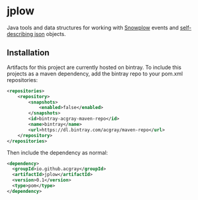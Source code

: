 # jplow

Java tools and data structures for working with [Snowplow](https://www.snowplowanalytics.com/snowplow)
events and [self-describing json](https://github.com/snowplow/iglu/wiki/Self-describing-JSON-Schemas)
objects.

## Installation

Artifacts for this project are currently hosted on bintray.  To include this
projects as a maven dependency, add the bintray repo to your pom.xml repositories:

```xml
<repositories>
    <repository>
        <snapshots>
            <enabled>false</enabled>
        </snapshots>
        <id>bintray-acgray-maven-repo</id>
        <name>bintray</name>
        <url>https://dl.bintray.com/acgray/maven-repo</url>
    </repository>
</repositories>
```

Then include the dependency as normal:

```xml
<dependency>
  <groupId>io.github.acgray</groupId>
  <artifactId>jplow</artifactId>
  <version>0.1</version>
  <type>pom</type>
</dependency>
```
